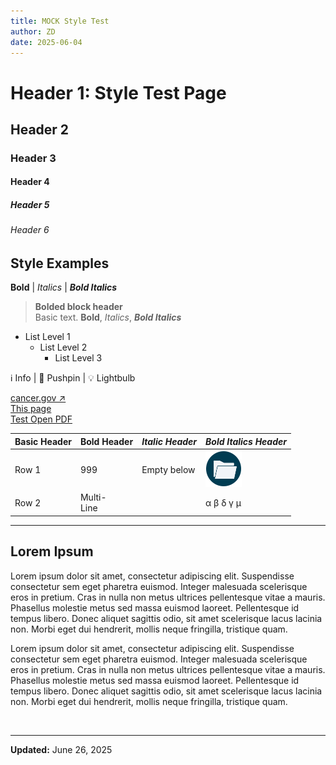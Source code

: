 ```yaml
---
title: MOCK Style Test
author: ZD
date: 2025-06-04
---
```


# Header 1: Style Test Page

## Header 2

### Header 3

#### Header 4

##### Header 5

###### Header 6

## Style Examples

**Bold** | *Italics* | ***Bold Italics***  

>**Bolded block header**  
>Basic text. **Bold**, *Italics*, ***Bold Italics***

- List Level 1
  - List Level 2
    - List Level 3

&#8505; Info | &#128204; Pushpin | &#128161; Lightbulb

[cancer.gov &#8599;](https://cancer.gov)  
[This page](/post/examples/MOCK_Style_Test)  
<a href="https://cbiit.github.io/ccdi-ods-content/pages/documents/DSHub_test_file.pdf" target="_blank">Test Open PDF</a>

| Basic Header | **Bold Header** | *Italic Header* | ***Bold Italics Header*** |
|---|---|---|---|
| Row 1 | 999 | Empty below | ![Folder icon](https://github.com/CBIIT/ccdi-ods-content/blob/main/pages/images/folder_icon.png?raw=true) |
| Row 2 | Multi-<br>Line | | &alpha; &beta; &delta; &gamma; &mu; |

---

## Lorem Ipsum

Lorem ipsum dolor sit amet, consectetur adipiscing elit. Suspendisse consectetur sem eget pharetra euismod. Integer malesuada scelerisque eros in pretium. Cras in nulla non metus ultrices pellentesque vitae a mauris. Phasellus molestie metus sed massa euismod laoreet. Pellentesque id tempus libero. Donec aliquet sagittis odio, sit amet scelerisque lacus lacinia non. Morbi eget dui hendrerit, mollis neque fringilla, tristique quam.

Lorem ipsum dolor sit amet, consectetur adipiscing elit. Suspendisse consectetur sem eget pharetra euismod. Integer malesuada scelerisque eros in pretium. Cras in nulla non metus ultrices pellentesque vitae a mauris. Phasellus molestie metus sed massa euismod laoreet. Pellentesque id tempus libero. Donec aliquet sagittis odio, sit amet scelerisque lacus lacinia non. Morbi eget dui hendrerit, mollis neque fringilla, tristique quam.

&nbsp;  

---

**Updated:** June 26, 2025
